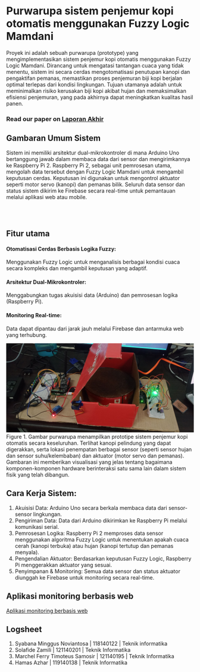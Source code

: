 # Purwarupa sistem penjemur kopi otomatis menggunakan Fuzzy Logic Mamdani
Proyek ini adalah sebuah purwarupa (prototype) yang mengimplementasikan sistem penjemur kopi otomatis menggunakan Fuzzy Logic Mamdani. Dirancang untuk mengatasi tantangan cuaca yang tidak menentu, sistem ini secara cerdas mengotomatisasi penutupan kanopi dan pengaktifan pemanas, memastikan proses penjemuran biji kopi berjalan optimal terlepas dari kondisi lingkungan. Tujuan utamanya adalah untuk meminimalkan risiko kerusakan biji kopi akibat hujan dan memaksimalkan efisiensi penjemuran, yang pada akhirnya dapat meningkatkan kualitas hasil panen.


### Read our paper on [Laporan Akhir](images/Laporan-Akhir-Sister.pdf)


## Gambaran Umum Sistem
Sistem ini memiliki arsitektur dual-mikrokontroler di mana Arduino Uno bertanggung jawab dalam membaca data dari sensor dan mengirimkannya ke Raspberry Pi 2. Raspberry Pi 2, sebagai unit pemrosesan utama, mengolah data tersebut dengan Fuzzy Logic Mamdani untuk mengambil keputusan cerdas. Keputusan ini digunakan untuk mengontrol aktuator seperti motor servo (kanopi) dan pemanas bilik. Seluruh data sensor dan status sistem dikirim ke Firebase secara real-time untuk pemantauan melalui aplikasi web atau mobile.

</br>
</br>

## Fitur utama

####  Otomatisasi Cerdas Berbasis Logika Fuzzy:
Menggunakan Fuzzy Logic untuk menganalisis berbagai kondisi cuaca secara kompleks dan mengambil keputusan yang adaptif.

#### Arsitektur Dual-Mikrokontroler:
Menggabungkan tugas akuisisi data (Arduino) dan pemrosesan logika (Raspberry Pi).

#### Monitoring Real-time:
Data dapat dipantau dari jarak jauh melalui Firebase dan antarmuka web yang terhubung.


![Alt text](images/IMG20231216091411.jpg)
Figure 1. Gambar purwarupa menampilkan prototipe sistem penjemur kopi otomatis secara keseluruhan. Terlihat kanopi pelindung yang dapat digerakkan, serta lokasi penempatan berbagai sensor (seperti sensor hujan dan sensor suhu/kelembaban) dan aktuator (motor servo dan pemanas). Gambaran ini memberikan visualisasi yang jelas tentang bagaimana komponen-komponen hardware berinteraksi satu sama lain dalam sistem fisik yang telah dibangun.


## Cara Kerja Sistem:
1. Akuisisi Data: Arduino Uno secara berkala membaca data dari sensor-sensor lingkungan.
2. Pengiriman Data: Data dari Arduino dikirimkan ke Raspberry Pi melalui komunikasi serial.
3. Pemrosesan Logika: Raspberry Pi 2 memproses data sensor menggunakan algoritma Fuzzy Logic untuk menentukan apakah cuaca cerah (kanopi terbuka) atau hujan (kanopi tertutup dan pemanas menyala).
4. Pengendalian Aktuator: Berdasarkan keputusan Fuzzy Logic, Raspberry Pi menggerakkan aktuator yang sesuai.
5. Penyimpanan & Monitoring: Semua data sensor dan status aktuator diunggah ke Firebase untuk monitoring secara real-time.

## Aplikasi monitoring berbasis web
[Aplikasi monitoring berbasis web](https://penjemur-kopi.vercel.app/)

## Logsheet
1. Syabana Minggus Noviantosa | 118140122 | Teknik informatika
2. Solafide Zamili | 121140201 | Teknik Informatika
3. Marchel Ferry Timoteus  Samosir | 121140195 | Teknik Informatika
4. Hamas Azhar | 119140138 | Teknik Informatika